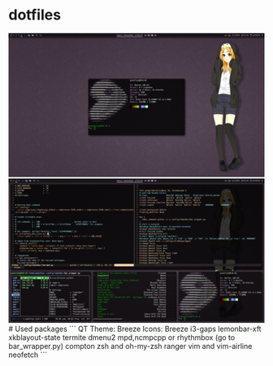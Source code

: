 # dotfiles
<img src='main.png'>

<img src='work.png'>
# Used packages
```
QT Theme: Breeze
Icons: Breeze
i3-gaps
lemonbar-xft
xkblayout-state
termite
dmenu2
mpd,ncmpcpp or rhythmbox (go to bar_wrapper.py)
compton
zsh and oh-my-zsh
ranger
vim and vim-airline
neofetch
```
